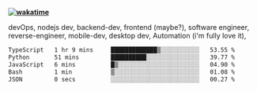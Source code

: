 **[![wakatime](https://wakatime.com/badge/user/87646243-158a-4241-a3cb-668e1fa2dbb8.svg)](https://wakatime.com/@87646243-158a-4241-a3cb-668e1fa2dbb8?style=plastic)**


devOps, nodejs dev, backend-dev, frontend (maybe?), software engineer, reverse-engineer, mobile-dev, desktop dev, Automation (i'm fully love it), 

<!--START_SECTION:waka-->

```txt
TypeScript   1 hr 9 mins     █████████████▒░░░░░░░░░░░   53.55 %
Python       51 mins         ██████████░░░░░░░░░░░░░░░   39.77 %
JavaScript   6 mins          █▒░░░░░░░░░░░░░░░░░░░░░░░   04.90 %
Bash         1 min           ▒░░░░░░░░░░░░░░░░░░░░░░░░   01.08 %
JSON         0 secs          ░░░░░░░░░░░░░░░░░░░░░░░░░   00.27 %
```

<!--END_SECTION:waka-->
